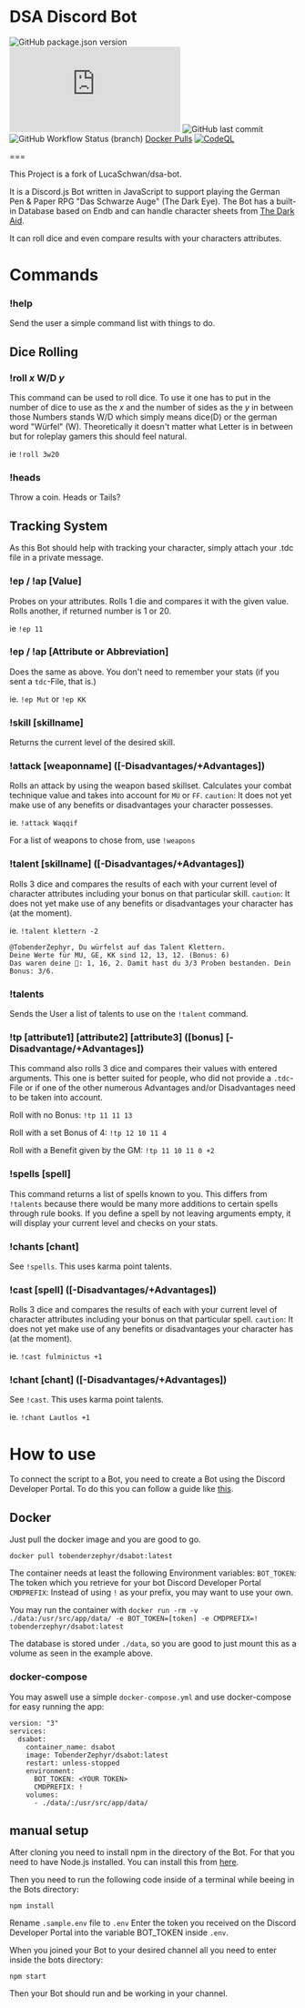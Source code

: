 # DSA Discord Bot

![GitHub package.json version](https://img.shields.io/github/package-json/v/TobenderZephyr/dsabot?style=flat-square) ![node-current](https://img.shields.io/node/v/discord.js?style=flat-square) ![GitHub last commit](https://img.shields.io/github/last-commit/TobenderZephyr/dsabot?style=flat-square) ![GitHub Workflow Status (branch)](https://img.shields.io/github/workflow/status/TobenderZephyr/dsabot-docker/Build%20Image%20on%20Push/main?label=docker%20image&style=flat-square) [Docker Pulls](https://img.shields.io/docker/pulls/tobenderzephyr/dsabot) [![CodeQL](https://github.com/TobenderZephyr/dsabot/actions/workflows/codeql-analysis.yml/badge.svg)](https://github.com/TobenderZephyr/dsabot/actions/workflows/codeql-analysis.yml)

===

This Project is a fork of LucaSchwan/dsa-bot.

It is a Discord.js Bot written in JavaScript to support playing the German Pen & Paper RPG "Das Schwarze Auge" (The Dark Eye). The Bot has a built-in Database based on Endb and can handle character sheets from [The Dark Aid](https://www.ulisses-ebooks.de/product/212543/The-Dark-Aid-alpha).

It can roll dice and even compare results with your characters attributes.

# Commands

### !help

Send the user a simple command list with things to do.

## Dice Rolling

### !roll _x_ W/D _y_

This command can be used to roll dice. To use it one has to put in the number of dice to use as the _x_ and the number of sides as the _y_ in between those Numbers stands W/D which simply means dice(D) or the german word "Würfel" (W). Theoretically it doesn't matter what Letter is in between but for roleplay gamers this should feel natural.

ie `!roll 3w20`

### !heads

Throw a coin. Heads or Tails?

## Tracking System

As this Bot should help with tracking your character, simply attach your .tdc file in a private message.

### !ep / !ap [Value]

Probes on your attributes.
Rolls 1 die and compares it with the given value. Rolls another, if returned number is 1 or 20.

ie `!ep 11`

### !ep / !ap [Attribute or Abbreviation]

Does the same as above. You don't need to remember your stats (if you sent a `tdc`-File, that is.)

ie. `!ep Mut` or `!ep KK`

### !skill [skillname]

Returns the current level of the desired skill.

### !attack [weaponname] ([-Disadvantages/+Advantages])

Rolls an attack by using the weapon based skillset. Calculates your combat technique value and takes into account for `MU` or `FF`.
`caution`: It does not yet make use of any benefits or disadvantages your character possesses.

ie. `!attack Waqqif`

For a list of weapons to chose from, use `!weapons`

### !talent [skillname] ([-Disadvantages/+Advantages])

Rolls 3 dice and compares the results of each with your current level of character attributes including your bonus on that particular skill.
`caution`: It does not yet make use of any benefits or disadvantages your character has (at the moment).

ie. `!talent klettern -2`

```
@TobenderZephyr, Du würfelst auf das Talent Klettern.
Deine Werte für MU, GE, KK sind 12, 13, 12. (Bonus: 6)
Das waren deine 🎲: 1, 16, 2. Damit hast du 3/3 Proben bestanden. Dein Bonus: 3/6.
```

### !talents

Sends the User a list of talents to use on the `!talent` command.

### !tp [attribute1] [attribute2] [attribute3] ([bonus] [-Disadvantage/+Advantages])

This command also rolls 3 dice and compares their values with entered arguments.
This one is better suited for people, who did not provide a `.tdc`-File or if one of the other numerous Advantages and/or Disadvantages need to be taken into account.

Roll with no Bonus:
`!tp 11 11 13`

Roll with a set Bonus of 4:
`!tp 12 10 11 4`

Roll with a Benefit given by the GM:
`!tp 11 10 11 0 +2`

### !spells [spell]

This command returns a list of spells known to you. This differs from `!talents` because there would be many more additions to certain
spells through rule books.
If you define a spell by not leaving arguments empty, it will display your current level and checks on your stats.

### !chants [chant]

See `!spells`. This uses karma point talents.

### !cast [spell] ([-Disadvantages/+Advantages])

Rolls 3 dice and compares the results of each with your current level of character attributes including your bonus on that particular spell.
`caution`: It does not yet make use of any benefits or disadvantages your character has (at the moment).

ie. `!cast fulminictus +1`

### !chant [chant] ([-Disadvantages/+Advantages])

See `!cast`. This uses karma point talents.

ie. `!chant Lautlos +1`

# How to use

To connect the script to a Bot, you need to create a Bot using the Discord Developer Portal. To do this you can follow a guide like [this](https://discordpy.readthedocs.io/en/latest/discord.html).

## Docker

Just pull the docker image and you are good to go.

`docker pull tobenderzephyr/dsabot:latest`

The container needs at least the following Environment variables:
`BOT_TOKEN`: The token which you retrieve for your bot Discord Developer Portal
`CMDPREFIX`: Instead of using `!` as your prefix, you may want to use your own.

You may run the container with `docker run -rm -v ./data:/usr/src/app/data/ -e BOT_TOKEN=[token] -e CMDPREFIX=! tobenderzephyr/dsabot:latest`

The database is stored under `./data`, so you are good to just mount this as a volume as seen in the example above.

### docker-compose

You may aswell use a simple `docker-compose.yml` and use docker-compose for easy running the app:

```
version: "3"
services:
  dsabot:
    container_name: dsabot
    image: TobenderZephyr/dsabot:latest
    restart: unless-stopped
    environment:
      BOT_TOKEN: <YOUR TOKEN>
      CMDPREFIX: !
    volumes:
      - ./data/:/usr/src/app/data/
```

## manual setup

After cloning you need to install npm in the directory of the Bot. For that you need to have Node.js installed. You can install this from [here](https://nodejs.org/en/download/).

Then you need to run the following code inside of a terminal while beeing in the Bots directory:

`npm install`

Rename `.sample.env` file to `.env`
Enter the token you received on the Discord Developer Portal into the variable BOT_TOKEN inside `.env`.

When you joined your Bot to your desired channel all you need to enter inside the bots directory:

`npm start`

Then your Bot should run and be working in your channel.
